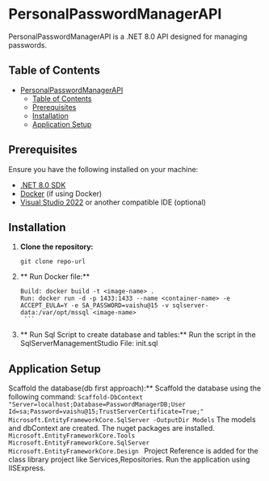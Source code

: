 # PersonalPasswordManagerAPI

PersonalPasswordManagerAPI is a .NET 8.0 API designed for managing passwords.
## Table of Contents

- [PersonalPasswordManagerAPI](#personalpasswordmanagerapi)
  - [Table of Contents](#table-of-contents)
  - [Prerequisites](#prerequisites)
  - [Installation](#installation)
  - [Application Setup](#application-setup)

## Prerequisites

Ensure you have the following installed on your machine:

- [.NET 8.0 SDK](https://dotnet.microsoft.com/download/dotnet/8.0)
- [Docker](https://www.docker.com/get-started) (if using Docker)
- [Visual Studio 2022](https://visualstudio.microsoft.com/) or another compatible IDE (optional)

## Installation

1. **Clone the repository:**

   ```
   git clone repo-url
   ```
2. ** Run Docker file:**
      ```
     Build: docker build -t <image-name> .
     Run: docker run -d -p 1433:1433 --name <container-name> -e ACCEPT_EULA=Y -e SA_PASSWORD=vaishu@15 -v sqlserver-data:/var/opt/mssql <image-name>
       ```
3. ** Run Sql Script to create database and tables:**
     Run the script in the SqlServerManagementStudio
     File: init.sql

##  Application Setup

Scaffold the database(db first approach):**
     Scaffold the database using the following command:
     ```
     Scaffold-DbContext "Server=localhost;Database=PasswordManagerDB;User Id=sa;Password=vaishu@15;TrustServerCertificate=True;" Microsoft.EntityFrameworkCore.SqlServer -OutputDir Models
     ```
     The models and dbContext are created.
     The nuget packages are installed.
     ```Microsoft.EntityFrameworkCore.Tools
        Microsoft.EntityFrameworkCore.SqlServer
        Microsoft.EntityFrameworkCore.Design
     ```
     Project Reference is added for the class library project like Services,Repositories.
     Run the application using IISExpress.
     



  
